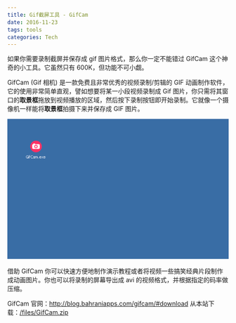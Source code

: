 ```yaml
---
title: Gif截屏工具 - GifCam
date: 2016-11-23
tags: tools
categories: Tech
---
```


如果你需要录制截屏并保存成 gif 图片格式，那么你一定不能错过 GifCam 这个神奇的小工具。它虽然只有 600K，但功能不可小觑。

<!-- more -->

GifCam (Gif 相机) 是一款免费且非常优秀的视频录制/剪辑的 GIF 动画制作软件，它的使用非常简单直观，譬如想要将某一小段视频录制成 Gif 图片，你只需将其窗口的**取景框**拖放到视频播放的区域，然后按下录制按钮即开始录制。它就像一个摄像机一样能将**取景框**拍摄下来并保存成 GIF 图片。

![demo](https://raw.githubusercontent.com/tobyqin/img/master/demo.gif)

借助 GifCam 你可以快速方便地制作演示教程或者将视频一些搞笑经典片段制作成动画图片。你也可以将录制的屏幕导出成 avi 的视频格式，并根据指定的码率做压缩。

GifCam 官网：http://blog.bahraniapps.com/gifcam/#download
从本站下载：[/files/GifCam.zip](/files/GifCam.zip)
